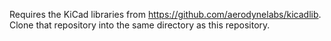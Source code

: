 Requires the KiCad libraries from https://github.com/aerodynelabs/kicadlib. Clone that repository into the same directory as this repository.
